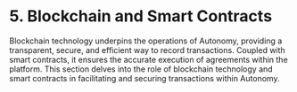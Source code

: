 # 5. Blockchain and Smart Contracts

Blockchain technology underpins the operations of Autonomy, providing a transparent, secure, and efficient way to record transactions. Coupled with smart contracts, it ensures the accurate execution of agreements within the platform. This section delves into the role of blockchain technology and smart contracts in facilitating and securing transactions within Autonomy.
